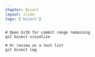 ```yaml
---
chapter: Bisect
layout: slide
tags: ['bisect']
---
```


	# Open GitK for commit range remaining
	git bisect visualize
    
    # Or review as a text list
	git bisect log
